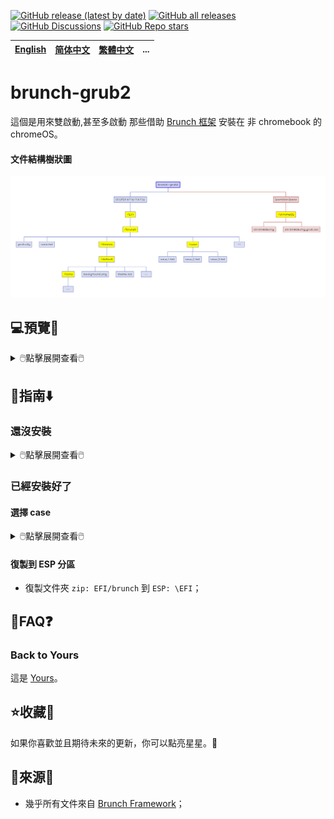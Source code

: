 [![GitHub release (latest by date)](https://img.shields.io/github/v/release/M-L-P/brunch-grub2)](https://github.com/M-L-P/brunch-grub2/releases/latest)
[![GitHub all releases](https://img.shields.io/github/downloads/M-L-P/brunch-grub2/total)](https://github.com/M-L-P/brunch-grub2/releases)
[![GitHub Discussions](https://img.shields.io/github/discussions/M-L-P/brunch-grub2)](https://github.com/M-L-P/brunch-grub2/discussions)
[![GitHub Repo stars](https://img.shields.io/github/stars/M-L-P/brunch-grub2?style=social)](https://github.com/M-L-P/brunch-grub2/stargazers)

[English](../README.md)|[简体中文](自述文件.md)|[繁體中文](繁體中文.md)|...
--|--|--|--

# brunch-grub2
這個是用來雙啟動,甚至多啟動 那些借助 [Brunch 框架](https://github.com/sebanc/brunch) 安裝在 非 chromebook 的 chromeOS。
#### 文件結構樹狀圖
<img src="README/brunch-grub2.png">

## 💻️預覽👀

<details>
<summary>🖱️點擊展開查看🖱️</summary>

![image](https://github.com/M-L-P/brunch-grub2/assets/69227436/ca96e382-f51a-4b53-bd83-b75cdfa363c8)<br/>
</details>

## 🧭指南⬇️
### 還沒安裝
<details>
<summary>🖱️點擊展開查看🖱️</summary>

#### 使用 Brunch 框架
- 使用 [Brunch 框架](https://github.com/sebanc/brunch) 安裝 chromeOS；
- 在 `ext4: /chromeOS` 中生成 `chromeOS.img` ，
- - `sudo bash chromeos-install.sh -src chromeos_filename.bin -dst .../[ext4_分區卷標]/chromeOS/chromeOS.img -s size`
#### 復製到 ESP 分區
- 復製文件夾 `zip: EFI/brunch` 到 `ESP: \EFI`；
</details>

### 已經安裝好了
#### 選擇 case
<details>
<summary>🖱️點擊展開查看🖱️</summary>

##### case.txt
- 用文本編輯器打開 `zip: EFI/brunch/case.txt` ；
<details>
<summary>🖱️點擊展開查看🖱️</summary>

```
CASE=case_1.txt
#CASE=case_2.txt
#CASE=case_3.txt
```
這是一個轉換器，
- `CASE` 前無 `#` 則啟用；
- `CASE` 前有 `#` 則禁用；
- 只允許一個 "CASE" 的前面沒有 `#`。
</details>

##### case 1
- 用文本編輯器打開 `zip: EFI/brunch/case/case_1.txt`；
<details>
<summary>🖱️點擊展開查看🖱️</summary>

`txt_grub=/chromeOS/chromeOS.img.grub.txt`

如果路徑正確，就保持原樣。
</details>

##### case 2
- 用文本編輯器打開 `zip: EFI/brunch/case/case_2.txt`；
<details>
<summary>🖱️點擊展開查看🖱️</summary>

```
### For example,
#####
#txt_grub=/chromeos.img.grub.txt
#txt_grub=/Users/username/brunch/chromeos.img.grub.txt
#txt_grub=/brunch/chromeos.img.grub.txt
```
```
txt_grub=//.img.grub.txt
```

若是其他路徑，就認真填寫路徑；
</details>

##### case 3
- 用文本編輯器打開 `zip: EFI/brunch/case/case_3.txt`；
<details>
<summary>🖱️點擊展開查看🖱️</summary>

```
### Copy all text in the file, "img_name.img.grub.txt",
### Paste here below.
### For examplle,
```
```
menuentry "chromeOS" --class "brunch" {
	img_path=//.img
	img_uuid=
	search --no-floppy --set=root --file $img_path
	loopback loop $img_path
	source (loop,12)/efi/boot/settings.cfg
	if [ -z $verbose ] -o [ $verbose -eq 0 ]; then
		linux (loop,7)$kernel boot=local noresume noswap loglevel=7 options=$options chromeos_bootsplash=$chromeos_bootsplash $cmdline_params \
			cros_secure cros_debug img_uuid=$img_uuid img_path=$img_path \
			console= vt.global_cursor_default=0 brunch_bootsplash=$brunch_bootsplash quiet
	else
		linux (loop,7)$kernel boot=local noresume noswap loglevel=7 options=$options chromeos_bootsplash=$chromeos_bootsplash $cmdline_params \
			cros_secure cros_debug img_uuid=$img_uuid img_path=$img_path
	fi
	initrd (loop,7)/lib/firmware/amd-ucode.img (loop,7)/lib/firmware/intel-ucode.img (loop,7)/initramfs.img
}
```
```
menuentry "chromeOS (settings)" --class "brunch-settings" {
	img_path=//.img
	img_uuid=
	search --no-floppy --set=root --file $img_path
	loopback loop $img_path
	source (loop,12)/efi/boot/settings.cfg
	linux (loop,7)/kernel boot=local noresume noswap loglevel=7 options= chromeos_bootsplash= edit_brunch_config=1 \
		cros_secure cros_debug img_uuid=$img_uuid img_path=$img_path
	initrd (loop,7)/lib/firmware/amd-ucode.img (loop,7)/lib/firmware/intel-ucode.img (loop,7)/initramfs.img
}
```

其他情況，認真填寫代碼。
</details>

</details>

#### 復製到 ESP 分區
- 復製文件夾 `zip: EFI/brunch` 到 `ESP: \EFI`；

## 📝FAQ❓️
### Back to Yours
這是 [Yours](https://github.com/M-L-P/Yours)。

## ⭐收藏🌟
如果你喜歡並且期待未來的更新，你可以點亮星星。💫

## 🎉來源🎊
- 幾乎所有文件來自 [Brunch Framework](https://github.com/sebanc/brunch)；
